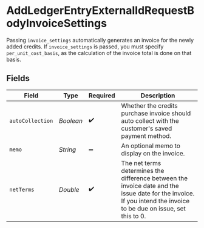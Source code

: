 # AddLedgerEntryExternalIdRequestBodyInvoiceSettings

Passing `invoice_settings` automatically generates an invoice for the newly added credits. If `invoice_settings` is passed, you must specify `per_unit_cost_basis`, as the calculation of the invoice total is done on that basis.


## Fields

| Field                                                                                                                                                             | Type                                                                                                                                                              | Required                                                                                                                                                          | Description                                                                                                                                                       |
| ----------------------------------------------------------------------------------------------------------------------------------------------------------------- | ----------------------------------------------------------------------------------------------------------------------------------------------------------------- | ----------------------------------------------------------------------------------------------------------------------------------------------------------------- | ----------------------------------------------------------------------------------------------------------------------------------------------------------------- |
| `autoCollection`                                                                                                                                                  | *Boolean*                                                                                                                                                         | :heavy_check_mark:                                                                                                                                                | Whether the credits purchase invoice should auto collect with the customer's saved payment method.                                                                |
| `memo`                                                                                                                                                            | *String*                                                                                                                                                          | :heavy_minus_sign:                                                                                                                                                | An optional memo to display on the invoice.                                                                                                                       |
| `netTerms`                                                                                                                                                        | *Double*                                                                                                                                                          | :heavy_check_mark:                                                                                                                                                | The net terms determines the difference between the invoice date and the issue date for the invoice. If you intend the invoice to be due on issue, set this to 0. |